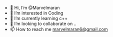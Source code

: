 - 👋 Hi, I’m @Marvelmaran
- 👀 I’m interested in Coding
- 🌱 I’m currently learning c++
- 💞️ I’m looking to collaborate on .. 
- 📫 How to reach me marvelmaran6@gmail.com

<!---
Marvelmaran/Marvelmaran is a ✨ special ✨ repository because its `README.md` (this file) appears on your GitHub profile.
You can click the Preview link to take a look at your changes.
--->
